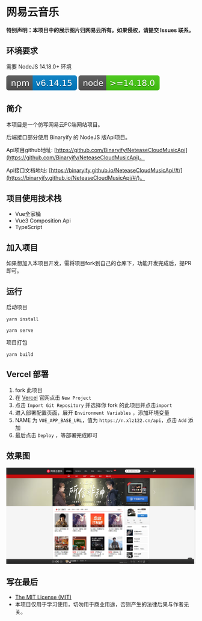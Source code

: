 # 网易云音乐

**特别声明：本项目中的展示图片归网易云所有。如果侵权，请提交 Issues 联系。**

## 环境要求

需要 NodeJS 14.18.0+ 环境

![](./src/assets/design-sketch/npm-6.14.15.svg)
![](./src/assets/design-sketch/node-14.18.0.svg)

## 简介

本项目是一个仿写网易云PC端网站项目。

后端接口部分使用 Binaryify 的 NodeJS 版Api项目。

Api项目github地址: [https://github.com/Binaryify/NeteaseCloudMusicApi](https://github.com/Binaryify/NeteaseCloudMusicApi)。

Api接口文档地址: [https://binaryify.github.io/NeteaseCloudMusicApi/#/](https://binaryify.github.io/NeteaseCloudMusicApi/#/)。

## 项目使用技术栈

* Vue全家桶
* Vue3 Composition Api
* TypeScript

## 加入项目

如果想加入本项目开发，需将项目fork到自己的仓库下，功能开发完成后，提PR即可。

## 运行

启动项目

```
yarn install
```

```
yarn serve
```

项目打包

```
yarn build
```

## Vercel 部署

1. fork 此项目
2. 在 [Vercel](https://vercel.com/) 官网点击 `New Project`
3. 点击 `Import Git Repository` 并选择你 fork 的此项目并点击`import`
4. 进入部署配置页面，展开 `Environment Variables` ，添加环境变量
5. NAME 为 `VUE_APP_BASE_URL`，值为 `https://n.xlz122.cn/api`，点击 `Add` 添加
6. 最后点击 `Deploy` ，等部署完成即可

## 效果图

![](./src/assets/design-sketch/home.png)

## 写在最后

* [The MIT License (MIT)](https://github.com/xlz122/NeteaseCloudMusic/blob/master/LICENSE)
* 本项目仅用于学习使用，切勿用于商业用途，否则产生的法律后果与作者无关。
